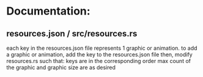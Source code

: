 # Documentation:

## resources.json / src/resources.rs
each key in the resources.json file represents 1 graphic or animation. 
to add a graphic or animation, add the key to the resources.json file
then, modify resources.rs such that: 
	keys are in the corresponding order 
	max count of the graphic and graphic size are as desired

